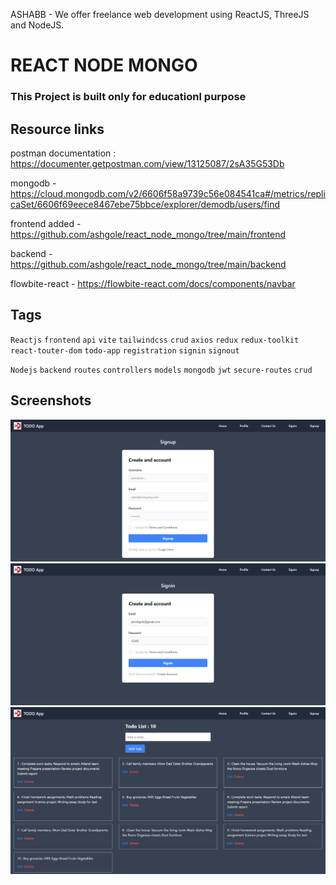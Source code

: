 <a herf="ashabb.netlify.app">ASHABB - We offer freelance web development using ReactJS, ThreeJS and NodeJS.</a>

# REACT NODE MONGO

### This Project is built only for educationl purpose

## Resource links

postman documentation : https://documenter.getpostman.com/view/13125087/2sA35G53Db

mongodb - https://cloud.mongodb.com/v2/6606f58a9739c56e084541ca#/metrics/replicaSet/6606f69eece8467ebe75bbce/explorer/demodb/users/find


frontend added - https://github.com/ashgole/react_node_mongo/tree/main/frontend

backend - https://github.com/ashgole/react_node_mongo/tree/main/backend

flowbite-react - https://flowbite-react.com/docs/components/navbar


## Tags

`Reactjs` `frontend` `api` `vite` `tailwindcss` `crud` `axios` `redux` `redux-toolkit` `react-touter-dom` `todo-app` `registration` `signin` `signout`

`Nodejs` `backend` `routes` `controllers` `models` `mongodb` `jwt` `secure-routes` `crud`

## Screenshots

![Signup 1](https://github.com/ashgole/react_node_mongo/blob/main/public/screenshots/1.png)
![Signin 2](https://github.com/ashgole/react_node_mongo/blob/main/public/screenshots/2.png)
![Homepage 3](https://github.com/ashgole/react_node_mongo/blob/main/public/screenshots/3.png)
